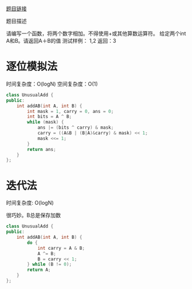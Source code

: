 [题目链接][1]

题目描述

请编写一个函数，将两个数字相加。不得使用+或其他算数运算符。
给定两个int A和B。请返回A＋B的值
测试样例：
1,2
返回：3

# 逐位模拟法
时间复杂度：O(logN)
空间复杂度：O(1)

```cpp
class UnusualAdd {
public:
    int addAB(int A, int B) {
        int mask = 1, carry = 0, ans = 0;
        int bits = A ^ B;
        while (mask) {
            ans |= (bits ^ carry) & mask;
            carry = ((A&B | (B|A)&carry) & mask) << 1;
            mask <<= 1;
        }
        return ans;
    }
};
```

# 迭代法
时间复杂度: O(logN)

很巧妙。B总是保存加数

```cpp
class UnusualAdd {
public:
    int addAB(int A, int B) {
        do {
            int carry = A & B;
            A ^= B;
            B = carry << 1;
        } while (B != 0);
        return A;
    }
};
```

[1]: http://www.nowcoder.com/practice/e7e0d226f1e84ba7ab8b28efc6e1aebc?tpId=8&tqId=11065&rp=4&ru=/ta/cracking-the-coding-interview&qru=/ta/cracking-the-coding-interview/question-ranking